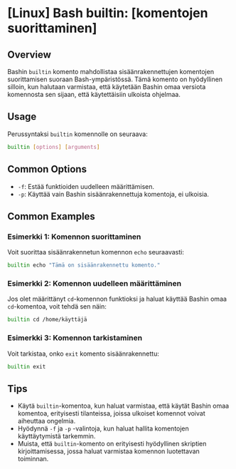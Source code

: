 # [Linux] Bash builtin: [komentojen suorittaminen]

## Overview
Bashin `builtin` komento mahdollistaa sisäänrakennettujen komentojen suorittamisen suoraan Bash-ympäristössä. Tämä komento on hyödyllinen silloin, kun halutaan varmistaa, että käytetään Bashin omaa versiota komennosta sen sijaan, että käytettäisiin ulkoista ohjelmaa.

## Usage
Perussyntaksi `builtin` komennolle on seuraava:

```bash
builtin [options] [arguments]
```

## Common Options
- `-f`: Estää funktioiden uudelleen määrittämisen.
- `-p`: Käyttää vain Bashin sisäänrakennettuja komentoja, ei ulkoisia.

## Common Examples
### Esimerkki 1: Komennon suorittaminen
Voit suorittaa sisäänrakennetun komennon `echo` seuraavasti:

```bash
builtin echo "Tämä on sisäänrakennettu komento."
```

### Esimerkki 2: Komennon uudelleen määrittäminen
Jos olet määrittänyt `cd`-komennon funktioksi ja haluat käyttää Bashin omaa `cd`-komentoa, voit tehdä sen näin:

```bash
builtin cd /home/käyttäjä
```

### Esimerkki 3: Komennon tarkistaminen
Voit tarkistaa, onko `exit` komento sisäänrakennettu:

```bash
builtin exit
```

## Tips
- Käytä `builtin`-komentoa, kun haluat varmistaa, että käytät Bashin omaa komentoa, erityisesti tilanteissa, joissa ulkoiset komennot voivat aiheuttaa ongelmia.
- Hyödynnä `-f` ja `-p` -valintoja, kun haluat hallita komentojen käyttäytymistä tarkemmin.
- Muista, että `builtin`-komento on erityisesti hyödyllinen skriptien kirjoittamisessa, jossa haluat varmistaa komennon luotettavan toiminnan.
